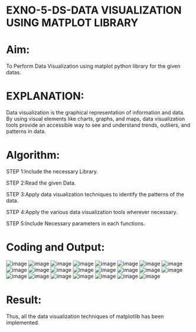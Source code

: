 # EXNO-5-DS-DATA VISUALIZATION USING MATPLOT LIBRARY

# Aim:
  To Perform Data Visualization using matplot python library for the given datas.

# EXPLANATION:
Data visualization is the graphical representation of information and data. By using visual elements like charts, graphs, and maps, data visualization tools provide an accessible way to see and understand trends, outliers, and patterns in data.

# Algorithm:
STEP 1:Include the necessary Library.

STEP 2:Read the given Data.

STEP 3:Apply data visualization techniques to identify the patterns of the data.

STEP 4:Apply the various data visualization tools wherever necessary.

STEP 5:Include Necessary parameters in each functions.

# Coding and Output:
![image](https://github.com/user-attachments/assets/9da4016a-0ffc-44ca-be8c-73f0503a60ee)
![image](https://github.com/user-attachments/assets/681a3de7-b0a7-40bd-8dc6-5227ee15041f)
![image](https://github.com/user-attachments/assets/b802fdc7-d7f6-4058-8396-d2eb9b718f47)
![image](https://github.com/user-attachments/assets/c2031029-9fea-4cc5-b721-d4a246d2dea1)
![image](https://github.com/user-attachments/assets/e4fa5425-6ce9-46e7-a4fe-ce38f2742ec2)
![image](https://github.com/user-attachments/assets/97ce6dab-dc1f-48a7-8b99-0146b35b17c7)
![image](https://github.com/user-attachments/assets/6ce68373-fe63-4ec7-af9f-d26f315fcc38)
![image](https://github.com/user-attachments/assets/9b539300-d91c-47c5-a9de-5ef732d6869b)
![image](https://github.com/user-attachments/assets/13764e67-612b-4c22-8e68-ec9abc29cda4)
![image](https://github.com/user-attachments/assets/47b0557c-d16e-4008-a414-e388d92d68f5)
![image](https://github.com/user-attachments/assets/8f0bdf5e-2ef6-44cf-88ad-2e10d41d8d45)
![image](https://github.com/user-attachments/assets/dc74def1-7c23-447b-927d-afe1771fdb36)
![image](https://github.com/user-attachments/assets/93dc8538-3833-46b0-8186-de0450922383)
![image](https://github.com/user-attachments/assets/266f72b3-a833-409f-96ed-1ed0567414b1)
![image](https://github.com/user-attachments/assets/8902b501-e288-4695-9279-55d8659b37b7)
![image](https://github.com/user-attachments/assets/45f8b38c-03c4-4bc3-adab-19e1aaee6170)
![image](https://github.com/user-attachments/assets/e8a994e8-1a3e-4cac-a8de-1426c2005f7d)
![image](https://github.com/user-attachments/assets/67edb2fe-7add-4be6-9657-93f22282cfcc)
![image](https://github.com/user-attachments/assets/8a4eac65-c111-49b7-96a6-24af33314d2b)
![image](https://github.com/user-attachments/assets/330246d0-a3f2-4e5e-9247-8a12ee96b371)
![image](https://github.com/user-attachments/assets/eebd36ba-4602-4c58-b2d6-298b87c482a6)
![image](https://github.com/user-attachments/assets/4c2359a0-0198-4f37-8c29-054f57b41981)
![image](https://github.com/user-attachments/assets/e4682b97-52f4-48a1-bdbf-f62061e00c50)

# Result:
Thus, all the data visualization techniques of matplotlib has been implemented.


